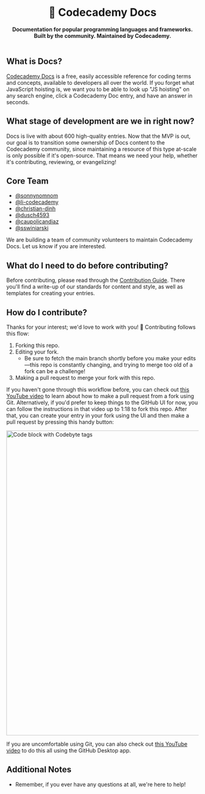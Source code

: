 <div align="center">
  <h1>📕 Codecademy Docs</h1>
  <strong>Documentation for popular programming languages and frameworks.</strong><br>
  <strong>Built by the community. Maintained by Codecademy.</strong>
</div>
<br>

## What is Docs?

[Codecademy Docs](https://www.codecademy.com/resources/docs) is a free, easily accessible reference for coding terms and concepts, available to developers all over the world. If you forget what JavaScript hoisting is, we want you to be able to look up "JS hoisting" on any search engine, click a Codecademy Doc entry, and have an answer in seconds.

## What stage of development are we in right now?

Docs is live with about 600 high-quality entries. Now that the MVP is out, our goal is to transition some ownership of Docs content to the Codecademy community, since maintaining a resource of this type at-scale is only possible if it's open-source. That means we need your help, whether it's contributing, reviewing, or evangelizing!

## Core Team

- [@sonnynomnom](https://github.com/sonnynomnom)
- [@li-codecademy](https://github.com/li-codecademy)
- [@christian-dinh](https://github.com/christian-dinh)
- [@dusch4593](https://github.com/dusch4593)
- [@caupolicandiaz](https://github.com/cauplicandiaz)
- [@sswiniarski](https://github.com/sswiniarski)

We are building a team of community volunteers to maintain Codecademy Docs. Let us know if you are interested.

## What do I need to do before contributing? 

Before contributing, please read through the [Contribution Guide](https://github.com/Codecademy/docs/tree/main/CONTRIBUTING.md). There you'll find a write-up of our standards for content and style, as well as templates for creating your entries.

## How do I contribute?

Thanks for your interest; we'd love to work with you! 💖
Contributing follows this flow:

1. Forking this repo.
2. Editing your fork.
    - Be sure to fetch the main branch shortly before you make your edits—this repo is constantly changing, and trying to merge too old of a fork can be a challenge!
4. Making a pull request to merge your fork with this repo.

If you haven't gone through this workflow before, you can check out <a href="https://www.youtube.com/watch?v=rgbCcBNZcdQ" title="YouTube: Creating a Simple Github Pull Request">this YouTube video</a> to learn about how to make a pull request from a fork using Git. Alternatively, if you'd prefer to keep things to the GitHub UI for now, you can follow the instructions in that video up to 1:18 to fork this repo. After that, you can create your entry in your fork using the UI and then make a pull request by pressing this handy button:<br>

<img src="https://github.com/Codecademy/docs/blob/main/media/pull-request-ui.png" alt="Code block with Codebyte tags" width="800"/>

If you are uncomfortable using Git, you can also check out <a href="https://youtu.be/RPagOAUx2SQ" title="YouTube: How to use GitHub Desktop: The easy tutorial(Part1)">this YouTube video</a> to do this all using the GitHub Desktop app. 

## Additional Notes

- Remember, if you ever have any questions at all, we're here to help!
